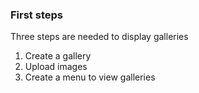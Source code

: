 ### First steps

Three steps are needed to display galleries

1.  Create a gallery
2.  Upload images
3.  Create a menu to view galleries
